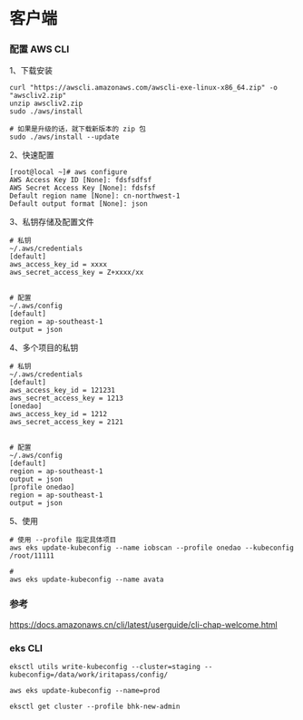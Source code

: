 # 客户端

### 配置 AWS CLI

1、下载安装

```
curl "https://awscli.amazonaws.com/awscli-exe-linux-x86_64.zip" -o "awscliv2.zip"
unzip awscliv2.zip
sudo ./aws/install

# 如果是升级的话，就下载新版本的 zip 包
sudo ./aws/install --update
```

2、快速配置

```
[root@local ~]# aws configure
AWS Access Key ID [None]: fdsfsdfsf
AWS Secret Access Key [None]: fdsfsf 
Default region name [None]: cn-northwest-1
Default output format [None]: json
```

3、私钥存储及配置文件

```
# 私钥
~/.aws/credentials
[default]
aws_access_key_id = xxxx
aws_secret_access_key = Z+xxxx/xx


# 配置
~/.aws/config
[default]
region = ap-southeast-1
output = json

```

4、多个项目的私钥

```
# 私钥
~/.aws/credentials
[default]
aws_access_key_id = 121231
aws_secret_access_key = 1213
[onedao]
aws_access_key_id = 1212
aws_secret_access_key = 2121


# 配置
~/.aws/config
[default]
region = ap-southeast-1
output = json
[profile onedao]
region = ap-southeast-1
output = json
```

5、使用

```
# 使用 --profile 指定具体项目
aws eks update-kubeconfig --name iobscan --profile onedao --kubeconfig /root/11111

#
aws eks update-kubeconfig --name avata
```





### 参考

https://docs.amazonaws.cn/cli/latest/userguide/cli-chap-welcome.html





### eks CLI

```
eksctl utils write-kubeconfig --cluster=staging --kubeconfig=/data/work/iritapass/config/

aws eks update-kubeconfig --name=prod

eksctl get cluster --profile bhk-new-admin

```

